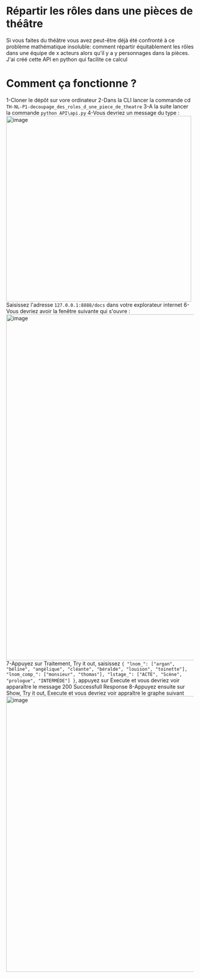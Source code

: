 # Répartir les rôles dans une pièces de théâtre
Si vous faites du théâtre vous avez peut-être déjà été confronté à ce problème mathématique insoluble: comment répartir équitablement les rôles dans une équipe de x acteurs alors qu'il y a y personnages dans la pièces.
J'ai créé cette API en python qui facilite ce calcul

# Comment ça fonctionne ?
1-Cloner le dépôt sur vore ordinateur
2-Dans la CLI lancer la commande cd `TH-NL-P1-decoupage_des_roles_d_une_piece_de_theatre`
3-A la suite lancer la commande `python API\api.py`
4-Vous devriez un message du type :
<img width="497" alt="image" src="https://github.com/Antoine1608/TH-NL-P1-decoupage_des_roles_d_une_piece_de_theatre/assets/75375490/9fa6e241-99c3-45ef-a43c-562752bd8b58"> 
Saisissez l'adresse `127.0.0.1:8888/docs` dans votre explorateur internet
6-Vous devriez avoir la fenêtre suivante qui s'ouvre : 
<img width="926" alt="image" src="https://github.com/Antoine1608/TH-NL-P1-decoupage_des_roles_d_une_piece_de_theatre/assets/75375490/6b08a4c5-4cc2-4720-8b64-6ead202ac2d8">
7-Appuyez sur 
  Traitement, 
  Try it out, 
  saisissez `{
  "lnom_": ["argan", "béline", "angélique", "cléante", "béralde", "louison", "toinette"],
  "lnom_comp_": ["monsieur", "thomas"],
  "lstage_": ["ACTE", "Scène", "prologue", "INTERMÈDE"]
}`, 
  appuyez sur Execute
et vous devriez voir apparaître le message 200 Successfull Response
8-Appuyez ensuite sur 
  Show,
  Try it out,
  Execute
et vous devriez voir appraître le graphe suivant
<img width="738" alt="image" src="https://github.com/Antoine1608/TH-NL-P1-decoupage_des_roles_d_une_piece_de_theatre/assets/75375490/23988653-0366-4941-b4cf-7185951e83ad">





